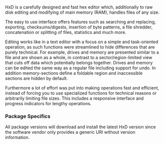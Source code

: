 HxD is a carefully designed and fast hex editor which, additionally to raw disk editing and modifying of main memory (RAM), handles files of any size.

The easy to use interface offers features such as searching and replacing, exporting, checksums/digests, insertion of byte patterns, a file shredder, concatenation or splitting of files, statistics and much more.

Editing works like in a text editor with a focus on a simple and task-oriented operation, as such functions were streamlined to hide differences that are purely technical.
For example, drives and memory are presented similar to a file and are shown as a whole, in contrast to a sector/region-limited view that cuts off data which potentially belongs together. Drives and memory can be edited the same way as a regular file including support for undo. In addition memory-sections define a foldable region and inaccessible sections are hidden by default.

Furthermore a lot of effort was put into making operations fast and efficient, instead of forcing you to use specialized functions for technical reasons or arbitrarily limiting file sizes. This includes a responsive interface and progress indicators for lengthy operations.

### Package Specifics
All package versions will download and install the latest HxD version since the software vendor only provides a generic URI without version information.
